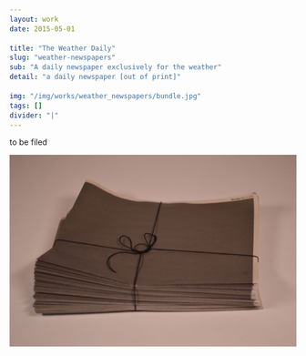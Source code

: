 ```yaml
---
layout: work
date: 2015-05-01

title: "The Weather Daily"
slug: "weather-newspapers"
sub: "A daily newspaper exclusively for the weather"
detail: "a daily newspaper [out of print]"

img: "/img/works/weather_newspapers/bundle.jpg"
tags: []
divider: "|"
---
```


to be filed

![Bundle](/img/works/weather_newspapers/bundle.jpg)
